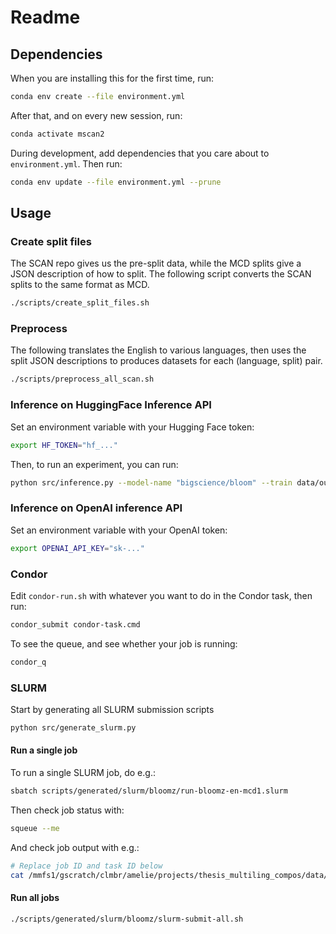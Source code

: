 # Readme

## Dependencies

When you are installing this for the first time, run:

```bash
conda env create --file environment.yml
```

After that, and on every new session, run:

```bash
conda activate mscan2
```

During development, add dependencies that you care about to `environment.yml`. Then run:

```bash
conda env update --file environment.yml --prune
```

## Usage

### Create split files

The SCAN repo gives us the pre-split data, while the MCD splits give a JSON description of how to split. The following script converts the SCAN splits to the same format as MCD.

```bash
./scripts/create_split_files.sh
```

### Preprocess

The following translates the English to various languages, then uses the split JSON descriptions to produces datasets for each (language, split) pair.

```bash
./scripts/preprocess_all_scan.sh
```

### Inference on HuggingFace Inference API

Set an environment variable with your Hugging Face token:

```bash
export HF_TOKEN="hf_..."
```

Then, to run an experiment, you can run:

```bash
python src/inference.py --model-name "bigscience/bloom" --train data/output/en/simple/train.txt --test data/output/en/simple/test.txt --output data/output/results/playground/results.json --context-size 2 --num-queries 1
```

### Inference on OpenAI inference API

Set an environment variable with your OpenAI token:

```bash
export OPENAI_API_KEY="sk-..."
```

### Condor

Edit `condor-run.sh` with whatever you want to do in the Condor task, then run:

```bash
condor_submit condor-task.cmd
```

To see the queue, and see whether your job is running:

```bash
condor_q 
```

### SLURM

Start by generating all SLURM submission scripts

```bash
python src/generate_slurm.py
```

#### Run a single job

To run a single SLURM job, do e.g.:

```bash
sbatch scripts/generated/slurm/bloomz/run-bloomz-en-mcd1.slurm
```

Then check job status with:

```bash
squeue --me
```

And check job output with e.g.:

```bash
# Replace job ID and task ID below
cat /mmfs1/gscratch/clmbr/amelie/projects/thesis_multiling_compos/data/output/results/bloomz/en/mcd1/<task_id>_<job_id>.out
```

#### Run all jobs

```bash
./scripts/generated/slurm/bloomz/slurm-submit-all.sh
```